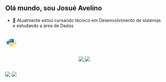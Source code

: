 ## Olá mundo, sou Josué Avelino


- 🌱 Atualmente estou cursando técnico em Desenvolvimento de sistemas e estudando a área de Dados


<div style="display: inline_block"><br>
  <img align="center" alt="Rafa-Python" height="30" width="40" src="https://raw.githubusercontent.com/devicons/devicon/master/icons/python/python-original.svg">
</div>
  
##
  
<div align="center">
  <a href="https://github.com/Josuavx">
  <img height="180em" src="https://github-readme-stats.vercel.app/api?username=Josuavx&show_icons=true&theme=great-gatsby&include_all_commits=true&count_private=true"/>
  <img height="180em" src="https://github-readme-stats.vercel.app/api/top-langs/?username=Josuavx&layout=compact&langs_count=7&theme=great-gatsby"/>
</div>
  
  ##
  
  <div> 
  <a href = "mailto:josueavx@gmail.com"><img src="https://img.shields.io/badge/Gmail-D14836?style=for-the-badge&logo=gmail&logoColor=white" target="_blank"></a>
  <a href="www.linkedin.com/in/josué-avelino-85aa52210" target="_blank"><img src="https://img.shields.io/badge/-LinkedIn-%230077B5?style=for-the-badge&logo=linkedin&logoColor=white" target="_blank"></a> 
